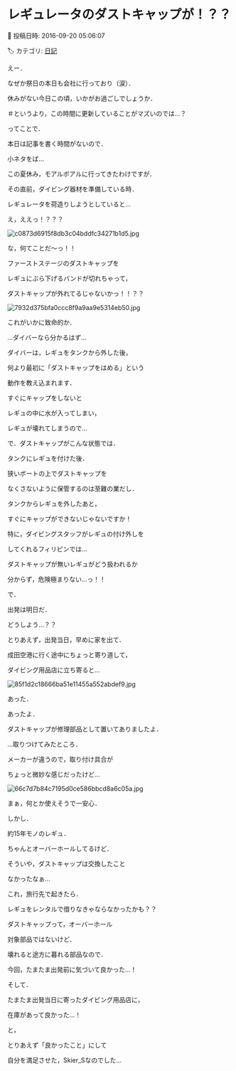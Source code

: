 # レギュレータのダストキャップが！？？

📅 投稿日時: 2016-09-20 05:06:07

🏷️ カテゴリ: [日記](cc4b5682fb7b8b144980957a978653fb0.md)

えー．


なぜか祭日の本日も会社に行っており（涙）．


休みがない今日この頃，いかがお過ごしでしょうか．


＃というより，この時間に更新していることがマズいのでは…？





ってことで．


本日は記事を書く時間がないので．


小ネタをば…





この夏休み，モアルボアルに行ってきたわけですが．


その直前，ダイビング器材を準備している時．





レギュレータを荷造りしようとしていると…


え，ええっ！？？？




![c0873d6915f8db3c04bddfc34271b1d5.jpg](images/c0873d6915f8db3c04bddfc34271b1d5.jpg)




な，何てことだ～っ！！


ファーストステージのダストキャップを


レギュにぶら下げるバンドが切れちゃって，


ダストキャップが外れてるじゃないかっ！！？？




![7932d375bfa0ccc8f9a9aa9e5314eb50.jpg](images/7932d375bfa0ccc8f9a9aa9e5314eb50.jpg)




これがいかに致命的か．


…ダイバーなら分かるはず…





ダイバーは，レギュをタンクから外した後，


何より最初に「ダストキャップをはめる」という


動作を教え込まれます．


すぐにキャップをしないと


レギュの中に水が入ってしまい，


レギュが壊れてしまうので…





で．ダストキャップがこんな状態では．


タンクにレギュを付けた後．


狭いボートの上でダストキャップを


なくさないように保管するのは至難の業だし．


タンクからレギュを外したあと，


すぐにキャップができないじゃないですか！





特に，ダイビングスタッフがレギュの付け外しを


してくれるフィリピンでは…


ダストキャップが無いレギュがどう扱われるか


分からず，危険極まりない…っ！！





で．


出発は明日だ．


どうしよう…？？





とりあえず，出発当日，早めに家を出て．


成田空港に行く途中にちょっと寄り道して，


ダイビング用品店に立ち寄ると…




![85f1d2c18666ba51e11455a552abdef9.jpg](images/85f1d2c18666ba51e11455a552abdef9.jpg)




あった．


あったよ．


ダストキャップが修理部品として置いてありましたよ．





…取りつけてみたところ．


メーカーが違うので，取り付け具合が


ちょっと微妙な感じだったけど…




![66c7d7b84c7195d0ce586bbcd8a6c05a.jpg](images/66c7d7b84c7195d0ce586bbcd8a6c05a.jpg)




まぁ，何とか使えそうで一安心．





しかし．


約15年モノのレギュ．


ちゃんとオーバーホールしてるけど．


そういや，ダストキャップは交換したこと


なかったなぁ…





これ，旅行先で起きたら．


レギュをレンタルで借りなきゃならなかったかも？？





ダストキャップって，オーバーホール


対象部品ではないけど．


壊れると途方に暮れる部品なので．


今回，たまたま出発前に気づいて良かった…！


そして．


たまたま出発当日に寄ったダイビング用品店に，


在庫があって良かった…！





と，


とりあえず「良かったこと」にして


自分を満足させた，Skier_Sなのでした…
